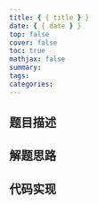 ```yaml
---
title: { { title } }
date: { { date } }
top: false
cover: false
toc: true
mathjax: false
summary:
tags:
categories:
---
```


## 题目描述

## 解题思路

## 代码实现
